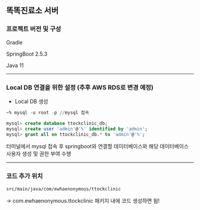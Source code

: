 ## 똑똑진료소 서버

### 프로젝트 버전 및 구성

Gradle

SpringBoot 2.5.3

Java 11 

---

### Local DB 연결을 위한 설정 (추후 AWS RDS로 변경 예정)

- Local DB 생성

```SQL
~% mysql -u root -p //mysql 접속

mysql> create database ttockclinic_db;
mysql> create user 'admin'@'%' identified by 'admin';
mysql> grant all on ttockclinic_db.* to 'admin'@'%';
```

터미널에서 mysql 접속 후 springboot와 연결할 데이터베이스와 해당 데이터베이스 사용자 생성 및 권한 부여 수행

---

### 코드 추가 위치

```text
src/main/java/com/ewhaenonymous/ttockclinic 
```

-> com.ewhaenonymous.ttockclinic 패키지 내에 코드 생성하면 됨! 